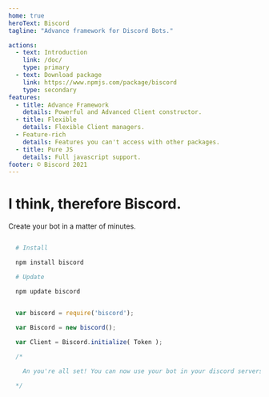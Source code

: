 ```yaml
---
home: true
heroText: Biscord
tagline: "Advance framework for Discord Bots."

actions:
  - text: Introduction
    link: /doc/
    type: primary
  - text: Download package
    link: https://www.npmjs.com/package/biscord
    type: secondary
features:
  - title: Advance Framework
    details: Powerful and Advanced Client constructor. 
  - title: Flexible
    details: Flexible Client managers.
  - Feature-rich
    details: Features you can't access with other packages.
  - title: Pure JS
    details: Full javascript support.
footer: © Biscord 2021
---
```


# I think, therefore Biscord. 

Create your bot in a matter of minutes.

```bash

  # Install

  npm install biscord

  # Update

  npm update biscord

```

```javascript

  var biscord = require('biscord');
  
  var Biscord = new biscord();

  var Client = Biscord.initialize( Token );

  /*

    An you're all set! You can now use your bot in your discord servers.

  */

```

